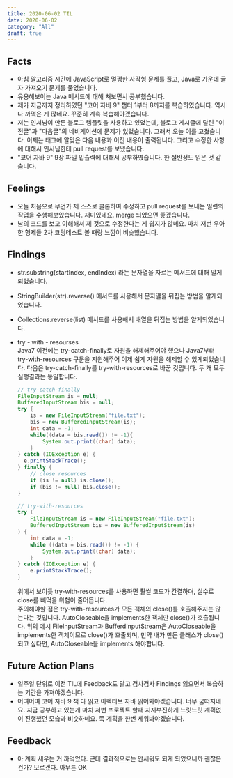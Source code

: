 ```yaml
---
title: 2020-06-02 TIL
date: 2020-06-02
category: "All"
draft: true
---
```


## Facts

- 아침 알고리즘 시간에 JavaScript로 멀쩡한 사각형 문제를 풀고, Java로 가운데 글자 가져오기 문제를 풀었습니다.
- 유용해보이는 Java 메서드에 대해 쳐보면서 공부했습니다.
- 제가 지금까지 정리하였던 "코어 자바 9" 챕터 1부터 8까지를 복습하였습니다. 역시나 까먹은 게 많네요. 꾸준히 계속 복습해야겠습니다.
- 저는 인서님이 만든 블로그 템플릿을 사용하고 있었는데, 블로그 게시글에 달린 "이전글"과 "다음글"의 네비게이션에 문제가 있었습니다. 그래서 오늘 이를 고쳤습니다. 이제는 태그에 알맞은 다음 내용과 이전 내용이 출력됩니다. 그리고 수정한 사항에 대해서 인서님한테 pull request를 보냈습니다.
- "코어 자바 9" 9장 파일 입출력에 대해서 공부하였습니다. 한 절반정도 읽은 것 같습니다.

## Feelings

- 오늘 처음으로 무언가 제 스스로 클론하여 수정하고 pull request를 보내는 일련의 작업을 수행해보았습니다. 재미있네요. merge 되었으면 좋겠습니다.
- 남의 코드를 보고 이해해서 제 것으로 수정한다는 게 쉽지가 않네요. 마치 저번 우아한 형제들 2차 코딩테스트 볼 때랑 느낌이 비슷했습니다.

## Findings

- str.substring(startIndex, endIndex) 라는 문자열을 자르는 메서드에 대해 알게되었습니다.
- StringBuilder(str).reverse() 메서드를 사용해서 문자열을 뒤집는 방법을 알게되었습니다.
- Collections.reverse(list) 메서드를 사용해서 배열을 뒤집는 방법을 알게되었습니다.
- try - with - resourses  
   Java7 이전에는 try-catch-finally로 자원을 해제해주어야 했으나 Java7부터 try-with-resources 구문을 지원해주어 이제 쉽게 자원을 해제할 수 있게되었습니다. 다음은 try-catch-finally를 try-with-resources로 바꾼 것입니다. 두 개 모두 실행결과는 동일합니다.

    ``` java
    // try-catch-finally
    FileInputStream is = null;
    BufferedInputStream bis = null;
    try {
        is = new FileInputStream("file.txt");
        bis = new BufferedInputStream(is);
        int data = -1;
        while((data = bis.read()) != -1){
            System.out.print((char) data);
        }
    } catch (IOException e) {
      e.printStackTrace();
    } finally {
        // close resources
        if (is != null) is.close();
        if (bis != null) bis.close();
    }

    // try-with-resources
    try (
        FileInputStream is = new FileInputStream("file.txt");
        BufferedInputStream bis = new BufferedInputStream(is)
    ) {
        int data = -1;
        while ((data = bis.read()) != -1) {
            System.out.print((char) data);
        }
    } catch (IOException e) {
        e.printStackTrace();
    }
    ```

    위에서 보이듯 try-with-resources를 사용하면 훨씰 코드가 간결하며, 실수로 close를 빼먹을 위험이 줄어듭니다.  
    주의해야할 점은 try-with-resources가 모든 객체의 close()를 호출해주지는 않는다는 것입니다. AutoCloseable을 implements한 객체만 close()가 호출됩니다. 위의 예시 FileInputStream과 BufferdInputStream은 AutoCloseable을 implements한 객체이므로 close()가 호출되며, 만약 내가 만든 클래스가 close()되고 싶다면, AutoCloseable을 implements 해야합니다.

## Future Action Plans

- 일주일 단위로 이전 TIL에 Feedback도 달고 겸사겸사 Findings 읽으면서 복습하는 기간을 가져야겠습니다.
- 어여어여 코어 자바 9 책 다 읽고 이펙티브 자바 읽어봐야겠습니다. 너무 굼떠지네요. 지금 공부하고 있는게 마치 저번 프로젝트 할때 지지부진하게 느릿느릿 계획없이 진행했던 모습과 비슷하네요. 쭉 계획을 한번 세워봐야겠습니다.

## Feedback

- 아 계획 세우는 거 까먹었다. 근데 결과적으로는 안세워도 되게 되었으니까 괜찮은건가? 모르겠다. 아무튼 OK
